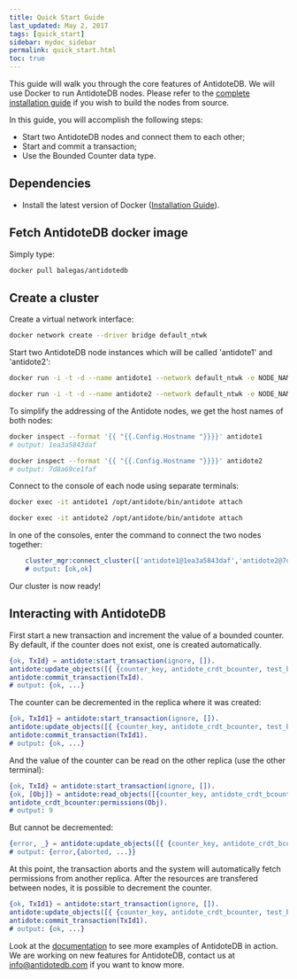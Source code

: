 ```yaml
---
title: Quick Start Guide
last_updated: May 2, 2017
tags: [quick_start]
sidebar: mydoc_sidebar
permalink: quick_start.html
toc: true
---
```


This guide will walk you through the core features of AntidoteDB. We will use Docker to run AntidoteDB nodes. Please refer to the [complete installation guide](http://syncfree.github.io/antidote/setup.html) if you wish to build the nodes from source.

In this guide, you will accomplish the following steps:

 * Start two AntidoteDB nodes and connect them to each other;
 * Start and commit a transaction;
 * Use the Bounded Counter data type.

## Dependencies
 * Install the latest version of Docker ([Installation Guide](https://docs.docker.com/engine/installation/)).

## Fetch AntidoteDB docker image

Simply type:

```sh
docker pull balegas/antidotedb
```

## Create a cluster

Create a virtual network interface:

```sh
docker network create --driver bridge default_ntwk
```

Start two AntidoteDB node instances which will be called 'antidote1' and 'antidote2':

```sh
docker run -i -t -d --name antidote1 --network default_ntwk -e NODE_NAME=antidote1 -e INSTANCE_NAME=antidote balegas/antidotedb

docker run -i -t -d --name antidote2 --network default_ntwk -e NODE_NAME=antidote2 -e INSTANCE_NAME=antidote balegas/antidotedb
```

To simplify the addressing of the Antidote nodes, we get the host names of both nodes:

```sh
docker inspect --format '{{ "{{.Config.Hostname "}}}}' antidote1
# output: 1ea3a5843daf

docker inspect --format '{{ "{{.Config.Hostname "}}}}' antidote2
# output: 7d8a69ce1faf
```

Connect to the console of each node using separate terminals:

```sh
docker exec -it antidote1 /opt/antidote/bin/antidote attach

docker exec -it antidote2 /opt/antidote/bin/antidote attach
```

In one of the consoles, enter the command to connect the two nodes together:

```erlang
    cluster_mgr:connect_cluster(['antidote1@1ea3a5843daf','antidote2@7d8a69ce1faf']).
    # output: [ok,ok]
```

Our cluster is now ready!

## Interacting with AntidoteDB

First start a new transaction and increment the value of a bounded counter. By default, if the counter does not exist, one is created automatically.

```erlang
{ok, TxId} = antidote:start_transaction(ignore, []).
antidote:update_objects([{ {counter_key, antidote_crdt_bcounter, test_bucket}, increment, {10, client1}}], TxId).
antidote:commit_transaction(TxId).
# output: {ok, ...}
```

The counter can be decremented in the replica where it was created:

```erlang
{ok, TxId1} = antidote:start_transaction(ignore, []).
antidote:update_objects([{ {counter_key, antidote_crdt_bcounter, test_bucket}, decrement, {1, client1}}], TxId1).
antidote:commit_transaction(TxId1).
# output: {ok, ...}
```

And the value of the counter can be read on the other replica (use the other terminal):

```erlang
{ok, TxId} = antidote:start_transaction(ignore, []).
{ok, [Obj]} = antidote:read_objects([{counter_key, antidote_crdt_bcounter, test_bucket}], TxId).
antidote_crdt_bcounter:permissions(Obj).
# output: 9
```

But cannot be decremented:

```erlang
{error, _} = antidote:update_objects([{ {counter_key, antidote_crdt_bcounter, test_bucket}, decrement, {1, client2}}], TxId).
# output: {error,{aborted, ...}}
```

At this point, the transaction aborts and the system will automatically fetch permissions from another replica.
After the resources are transfered between nodes, it is possible to decrement the counter.

```erlang
{ok, TxId1} = antidote:start_transaction(ignore, []).
antidote:update_objects([{ {counter_key, antidote_crdt_bcounter, test_bucket}, decrement, {1, client2}}], TxId1).
antidote:commit_transaction(TxId1).
# output: {ok, ...}
```

Look at the [documentation](http://syncfree.github.io/antidote/rawapi.html) to see more examples of AntidoteDB in action.
We are working on new features for AntidoteDB, contact us at [info@antidotedb.com](mailto:info@antidotedb.com) if you want to know more.
